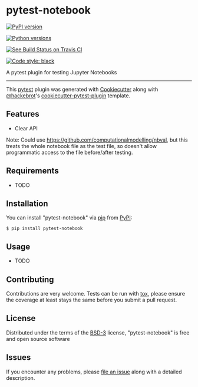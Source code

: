 pytest-notebook
===============

[![PyPI version](https://img.shields.io/pypi/v/pytest-notebook.svg)](https://pypi.org/project/pytest-notebook)

[![Python versions](https://img.shields.io/pypi/pyversions/pytest-notebook.svg)](https://pypi.org/project/pytest-notebook)

[![See Build Status on Travis CI](https://travis-ci.org/chrisjsewell/pytest-notebook.svg?branch=master)](https://travis-ci.org/chrisjsewell/pytest-notebook)

[![Code style: black](https://img.shields.io/badge/code%20style-black-000000.svg)](https://github.com/ambv/black)

A pytest plugin for testing Jupyter Notebooks

------------------------------------------------------------------------

This [pytest](https://github.com/pytest-dev/pytest) plugin was generated
with [Cookiecutter](https://github.com/audreyr/cookiecutter) along with
[\@hackebrot](https://github.com/hackebrot)\'s
[cookiecutter-pytest-plugin](https://github.com/pytest-dev/cookiecutter-pytest-plugin)
template.

Features
--------

- Clear API

Note: Could use https://github.com/computationalmodelling/nbval,
but this treats the whole notebook file as the test file, so doesn't allow
programmatic access to the file before/after testing.

Requirements
------------

- TODO

Installation
------------

You can install \"pytest-notebook\" via
[pip](https://pypi.org/project/pip/) from
[PyPI](https://pypi.org/project):

    $ pip install pytest-notebook

Usage
-----

- TODO

Contributing
------------

Contributions are very welcome. Tests can be run with
[tox](https://tox.readthedocs.io/en/latest/), please ensure the coverage
at least stays the same before you submit a pull request.

License
-------

Distributed under the terms of the
[BSD-3](http://opensource.org/licenses/BSD-3-Clause) license,
\"pytest-notebook\" is free and open source software

Issues
------

If you encounter any problems, please [file an
issue](https://github.com/chrisjsewell/pytest-notebook/issues) along
with a detailed description.
